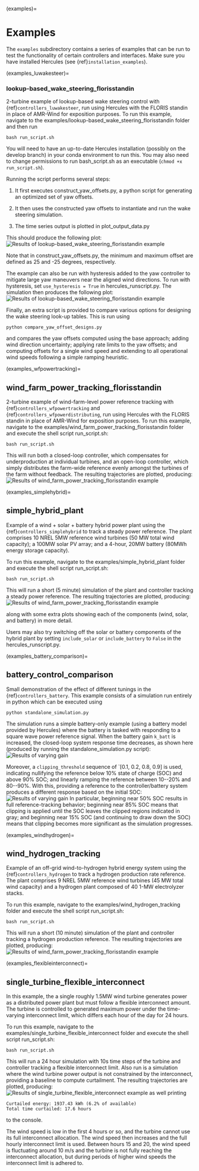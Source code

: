 (examples)=
# Examples

The `examples` subdirectory contains a series of examples that can be run to test the functionality
of certain controllers and interfaces. Make sure you have installed Hercules
(see {ref}`installation_examples`).

(examples_luwakesteer)=
### lookup-based_wake_steering_florisstandin
2-turbine example of lookup-based wake steering control with
{ref}`controllers_luwakesteer`,
run using Hercules with the FLORIS standin
in place of AMR-Wind for exposition purposes. To run this example, navigate to the 
examples/lookup-based_wake_steering_florisstandin folder and then run
```
bash run_script.sh
```
You will need to have an up-to-date Hercules installation (possibly on the develop branch) in your
conda environment to run this. You may also need to change permissions to run bash_script.sh as
an executable (`chmod +x run_script.sh`).

Running the script performs several steps:

1. It first executes construct_yaw_offsets.py, a python script for generating an
optimized set of yaw offsets.

2. It then uses the constructed yaw offsets to instantiate and run the wake 
steering simulation.

3. The time series output is plotted in plot_output_data.py

This should produce the following plot:
![Results of lookup-based_wake_steering_florisstandin example](
    graphics/lookup-table-example-plot.png
)

Note that in construct_yaw_offsets.py, the minimum and maximum offset are defined
as 25 and -25 degrees, respectively. 

The example can also be run with hysteresis added to the yaw controller to mitigate large yaw
maneuvers near the aligned wind directions. To run with hysteresis, set `use_hysteresis = True` in
hercules_runscript.py. The simulation then produces the following plot:
![Results of lookup-based_wake_steering_florisstandin example](
    graphics/lookup-table-example-plot_hysteresis.png
)

Finally, an extra script is provided to compare various options for designing the wake steering 
look-up tables. This is run using
```
python compare_yaw_offset_designs.py
```
and compares the yaw offsets computed using the base approach; adding wind direction uncertainty;
applying rate limits to the yaw offsets; and computing offsets for a single wind speed and extending
to all operational wind speeds following a simple ramping heuristic.

(examples_wfpowertracking)=
## wind_farm_power_tracking_florisstandin
2-turbine example of wind-farm-level power reference tracking with 
{ref}`controllers_wfpowertracking` and {ref}`controllers_wfpowerdistributing`, 
run using Hercules with the FLORIS 
standin in place of AMR-Wind for exposition purposes. To run this example, navigate to the 
examples/wind_farm_power_tracking_florisstandin folder and execute the shell script run_script.sh:
```
bash run_script.sh
```

This will run both a closed-loop controller, which compensates for underproduction at individual 
turbines, and an open-loop controller, which simply distributes the farm-wide reference evenly
amongst the turbines of the farm without feedback. The resulting trajectories are plotted, 
producing:
![Results of wind_farm_power_tracking_florisstandin example](
    graphics/wf-power-tracking-plot.png
)

(examples_simplehybrid)=
## simple_hybrid_plant
Example of a wind + solar + battery hybrid power plant using the 
{ref}`controllers_simplehybrid` to
track a steady power reference. The plant comprises 10 NREL 5MW reference wind turbines
(50 MW total wind capacity); a 100MW solar PV array; and a 4-hour, 20MW battery (80MWh energy
storage capacity).

To run this example, navigate to the examples/simple_hybrid_plant folder and execute the shell
script run_script.sh:
```
bash run_script.sh
```

This will run a short (5 minute) simulation of the plant and controller tracking a steady power
reference. The resulting trajectories are plotted, producing:
![Results of wind_farm_power_tracking_florisstandin example](
    graphics/simple-hybrid-example-plot.png
)

along with some extra plots showing each of the components (wind, solar, and battery) in more
detail.

Users may also try switching off the solar or battery components of the hybrid plant by setting
`include_solar` or `include_battery` to `False` in the hercules_runscript.py.

(examples_battery_comparison)=
## battery_control_comparison

Small demonstration of the effect of different tunings in the {ref}`controllers_battery`.
This example consists of a simulation run entirely in python which can be executed using
```
python standalone_simulation.py
```

The simulation runs a simple battery-only example (using a battery model provided by
Hercules) where the battery is tasked with responding to a square wave power reference signal.
When the battery gain `k_batt` is increased, the closed-loop system response time decreases, as
shown here (produced by running the standalone_simulation.py script):
![Results of varying gain](
    graphics/battery-varying-gains.png
)

Moreover, a `clipping_threshold` sequence of `[0.1, 0.2, 0.8, 0.9] is used, indicating nullifying
the reference below 10% state of charge (SOC) and above 90% SOC; and linearly ramping the reference
between 10--20% and 80--90%. With this, providing a reference to the controller/battery system
produces a different response based on the initial SOC:
![Results of varying gain](
    graphics/battery-soc-clipping.png
)
In particular, beginning near 50% SOC results in full reference-tracking behavior; beginning near
85% SOC means that clipping is applied until the SOC leaves the clipped regions indicated in gray;
and beginning near 15% SOC (and continuing to draw down the SOC) means that clipping becomes more
significant as the simulation progresses.

(examples_windhydrogen)=
## wind_hydrogen_tracking
Example of an off-grid wind-to-hydrogen hybrid energy system using the 
{ref}`controllers_hydrogen` to
track a hydrogen production rate reference. The plant comprises 9 NREL 5MW reference wind turbines
(45 MW total wind capacity) and a hydrogen plant composed of 40 1-MW electrolyzer stacks.

To run this example, navigate to the examples/wind_hydrogen_tracking folder and execute the shell
script run_script.sh:
```
bash run_script.sh
```

This will run a short (10 minute) simulation of the plant and controller tracking a hydrogen
production reference. The resulting trajectories are plotted, producing:
![Results of wind_farm_power_tracking_florisstandin example](
    graphics/wind-hydrogen-example-plot.png
)

(examples_flexibleinterconnect)=
## single_turbine_flexible_interconnect
In this example, the a single roughly 1.5MW wind turbine generates power as a distributed power plant but must follow a flexible interconnect amount. The turbine is controlled to generated maximum power under the time-varying interconnect limit, which differs each hour of the day for 24 hours.

To run this example, navigate to the examples/single_turbine_flexible_interconnect folder and execute the shell script run_script.sh:
```
bash run_script.sh
```
This will run a 24 hour simulation with 10s time steps of the turbine and controller tracking a flexible interconnect limit. Also run is a simulation where the wind turbine power output is not constrained by the interconnect, providing a baseline to compute curtailment. The resulting trajectories are plotted, producing:
![Results of single_turbine_flexible_interconnect example](
    graphics/flexible-interconnect.png
)
as well printing
```
Curtailed energy: 1937.43 kWh (6.2% of available)
Total time curtailed: 17.6 hours
```
to the console.

The wind speed is low in the first 4 hours or so, and the turbine cannot use its full interconnect allocation. The wind speed then increases and the full hourly interconnect limit is used. Between hours 15 and 20, the wind speed is fluctuating around 10 m/s and the turbine is not fully reaching the interconnect allocation, but during periods of higher wind speeds the interconnect limit is adhered to.

